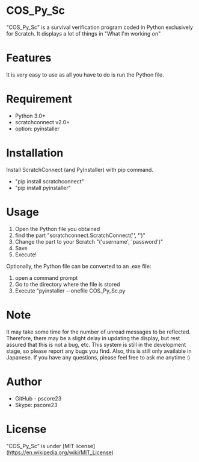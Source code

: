 # COS_Py_Sc

"COS_Py_Sc" is a survival verification program coded in Python exclusively for Scratch.
It displays a lot of things in "What I'm working on"

# Features

It is very easy to use as all you have to do is run the Python file.

# Requirement 

* Python 3.0+
* scratchconnect v2.0+
* option: pyinstaller

# Installation

Install ScratchConnect (and PyInstaller) with pip command.

* "pip install scratchconnect"
* "pip install pyinstaller"

# Usage

1. Open the Python file you obtained
2. find the part "scratchconnect.ScratchConnect('_____', '_____')"
3. Change the part to your Scratch "('username', 'password')"
4. Save
5. Execute!

Optionally, the Python file can be converted to an .exe file:
1. open a command prompt
2. Go to the directory where the file is stored
3. Execute "pyinstaller --onefile COS_Py_Sc.py

# Note

It may take some time for the number of unread messages to be reflected.
Therefore, there may be a slight delay in updating the display, but rest assured that this is not a bug, etc.
This system is still in the development stage, so please report any bugs you find.
Also, this is still only available in Japanese.
If you have any questions, please feel free to ask me anytime :)


# Author

* GitHub - pscore23
* Skype: pscore23

# License

"COS_Py_Sc" is under [MIT license] (https://en.wikipedia.org/wiki/MIT_License)
